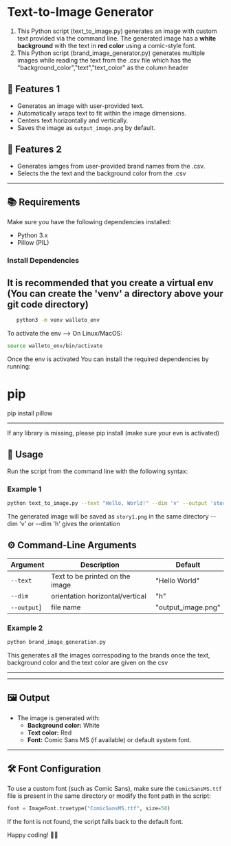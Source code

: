 
# Text-to-Image Generator

1. This Python script (text_to_image.py) generates an image with custom text provided via the command line. The generated image has a **white background** with the text in **red color** using a comic-style font.
2. This Python script (brand_image_generator.py) generates multiple images while reading the text from the .csv file which has the "background_color","text","text_color" as the column header

## 🚀 Features 1
- Generates an image with user-provided text.
- Automatically wraps text to fit within the image dimensions.
- Centers text horizontally and vertically.
- Saves the image as `output_image.png` by default.

## 🚀 Features 2
- Generates iamges from user-provided brand names from the .csv.
- Selects the the text and the background color from the .csv

---

## 📚 Requirements

Make sure you have the following dependencies installed:

- Python 3.x
- Pillow (PIL)

### Install Dependencies
## It is recommended that you create a virtual env (You can create the 'venv' a directory above your git code directory)
```bash
   python3 -m venv walleto_env
```
To activate the env --> On Linux/MacOS:
```bash
source walleto_env/bin/activate
```
Once the env is activated You can install the required dependencies by running:
<!-- ```bash
pip install -e .  
``` -->
# pip
pip install pillow

---

If any library is missing, please pip install (make sure your evn is activated)

## 📝 Usage

Run the script from the command line with the following syntax:


### Example 1
```bash
python text_to_image.py --text "Hello, World!" --dim 'v' --output 'story1.png'
```
The generated image will be saved as `story1.png` in the same directory --dim 'v' or --dim 'h' gives the orientation

## ⚙️ Command-Line Arguments

| Argument      | Description                       | Default         |
|---------------|-----------------------------------|-----------------|
| `--text`      | Text to be printed on the image   | "Hello World"   |
| `--dim`       | orientation horizontal/vertical   |      "h"         |
| `--output`]   | file name                         | "output_image.png" |

### Example 2
```bash
python brand_image_generation.py
```
This generates all the images correspoding to the brands once the text, background color and the text color are given on the csv


---



---

## 🖼️ Output

- The image is generated with:
    - **Background color:** White  
    - **Text color:** Red  
    - **Font:** Comic Sans MS (if available) or default system font.

---

## 🛠️ Font Configuration

To use a custom font (such as Comic Sans), make sure the `ComicSansMS.ttf` file is present in the same directory or modify the font path in the script:

```python
font = ImageFont.truetype("ComicSansMS.ttf", size=50)
```

If the font is not found, the script falls back to the default font.



Happy coding! 🎨😊


